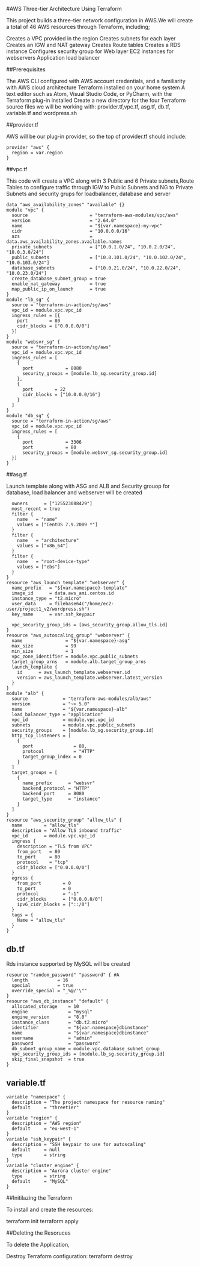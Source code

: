 #AWS Three-tier Architecture Using Terraform

This project builds a three-tier network configuration in AWS.We will create a total of 46 AWS resources through Terraform, including;

Creates a VPC provided in the region
Creates subnets for each layer
Creates an IGW and NAT gateway
Creates Route tables
Creates a RDS instance
Configures security group for Web layer
EC2 instances for webservers
Application load balancer

##Prerequisites

The AWS CLI configured with AWS account credentials, and a familiarity with AWS cloud architecture
Terraform installed on your home system
A text editor such as Atom, Visual Studio Code, or PyCharm, with the Terraform plug-in installed
Create a new directory for the four Terraform source files we will be working with: provider.tf,vpc.tf, asg.tf, db.tf, variable.tf and wordpress.sh

##provider.tf

AWS will be our plug-in provider, so the top of provider.tf should include:
```
provider "aws" {
  region = var.region
}
```

##vpc.tf

This code will create a VPC along with 3 Public and 6 Private subnets,Route Tables to configure traffic through IGW to Public Subnets and NG to Private Subnets and security grups for loadbalancer, database and server

```
data "aws_availability_zones" "available" {}
module "vpc" {
  source                       = "terraform-aws-modules/vpc/aws"
  version                      = "2.64.0"
  name                         = "${var.namespace}-my-vpc"
  cidr                         = "10.0.0.0/16"
  azs                          = data.aws_availability_zones.available.names
  private_subnets              = ["10.0.1.0/24", "10.0.2.0/24", "10.0.3.0/24"]
  public_subnets               = ["10.0.101.0/24", "10.0.102.0/24", "10.0.103.0/24"]
  database_subnets             = ["10.0.21.0/24", "10.0.22.0/24", "10.0.23.0/24"]
  create_database_subnet_group = true
  enable_nat_gateway           = true
  map_public_ip_on_launch      = true
}
module "lb_sg" {
  source = "terraform-in-action/sg/aws"
  vpc_id = module.vpc.vpc_id
  ingress_rules = [{
    port        = 80
    cidr_blocks = ["0.0.0.0/0"]
  }]
}
module "websvr_sg" {
  source = "terraform-in-action/sg/aws"
  vpc_id = module.vpc.vpc_id
  ingress_rules = [
    {
      port            = 8080
      security_groups = [module.lb_sg.security_group.id]
    },
    {
      port        = 22
      cidr_blocks = ["10.0.0.0/16"]
    }
  ]
}
module "db_sg" {
  source = "terraform-in-action/sg/aws"
  vpc_id = module.vpc.vpc_id
  ingress_rules = [
    {
      port            = 3306
      port            = 80
      security_groups = [module.websvr_sg.security_group.id]
  }]
}
```

##asg.tf

Launch template along with ASG and ALB and Security grouop for database, load balancer and webserver will be created

```data "aws_ami" "centos" {
  owners      = ["125523088429"]
  most_recent = true
  filter {
    name   = "name"
    values = ["CentOS 7.9.2009 *"]
  }
  filter {
    name   = "architecture"
    values = ["x86_64"]
  }
  filter {
    name   = "root-device-type"
    values = ["ebs"]
  }
}
resource "aws_launch_template" "webserver" {
  name_prefix   = "${var.namespace}-template"
  image_id      = data.aws_ami.centos.id
  instance_type = "t2.micro"
  user_data     = filebase64("/home/ec2-user/project1_v2/wordpress.sh")
  key_name      = var.ssh_keypair

  vpc_security_group_ids = [aws_security_group.allow_tls.id]
}
resource "aws_autoscaling_group" "webserver" {
  name                = "${var.namespace}-asg"
  max_size            = 99
  min_size            = 1
  vpc_zone_identifier = module.vpc.public_subnets
  target_group_arns   = module.alb.target_group_arns
  launch_template {
    id      = aws_launch_template.webserver.id
    version = aws_launch_template.webserver.latest_version
  }
}
module "alb" {
  source             = "terraform-aws-modules/alb/aws"
  version            = "~> 5.0"
  name               = "${var.namespace}-alb"
  load_balancer_type = "application"
  vpc_id             = module.vpc.vpc_id
  subnets            = module.vpc.public_subnets
  security_groups    = [module.lb_sg.security_group.id]
  http_tcp_listeners = [
    {
      port               = 80,
      protocol           = "HTTP"
      target_group_index = 0
    }
  ]
  target_groups = [
    {
      name_prefix      = "websvr"
      backend_protocol = "HTTP"
      backend_port     = 8080
      target_type      = "instance"
    }
  ]
}
resource "aws_security_group" "allow_tls" {
  name        = "allow_tls"
  description = "Allow TLS inbound traffic"
  vpc_id      = module.vpc.vpc_id
  ingress {
    description = "TLS from VPC"
    from_port   = 80
    to_port     = 80
    protocol    = "tcp"
    cidr_blocks = ["0.0.0.0/0"]
  }
  egress {
    from_port        = 0
    to_port          = 0
    protocol         = "-1"
    cidr_blocks      = ["0.0.0.0/0"]
    ipv6_cidr_blocks = ["::/0"]
  }
  tags = {
    Name = "allow_tls"
  }
}
```

## db.tf

Rds instance supported by MySQL will be created

```
resource "random_password" "password" { #A
  length           = 16
  special          = true
  override_special = "_%@/'\""
}
resource "aws_db_instance" "default" {
  allocated_storage    = 10
  engine               = "mysql"
  engine_version       = "8.0"
  instance_class       = "db.t2.micro"
  identifier           = "${var.namespace}dbinstance"
  name                 = "${var.namespace}dbinstance"
  username             = "admin"
  password             = "password"
  db_subnet_group_name = module.vpc.database_subnet_group
  vpc_security_group_ids = [module.lb_sg.security_group.id]
  skip_final_snapshot  = true
}
```

## variable.tf

```
variable "namespace" {
  description = "The project namespace for resource naming"
  default     = "threetier"
}
variable "region" {
  description = "AWS region"
  default     = "eu-west-1"
}
variable "ssh_keypair" {
  description = "SSH keypair to use for autoscaling"
  default     = null
  type        = string
}
variable "cluster_engine" {
  description = "Aurora cluster engine"
  type        = string
  default     = "MySQL"
}
```

##Initilazing the Terraform

To install and create the resources:

terraform init
terraform apply 

##Deleting the Resoruces

To delete the Application,

Destroy Terraform configuration:
terraform destroy 
